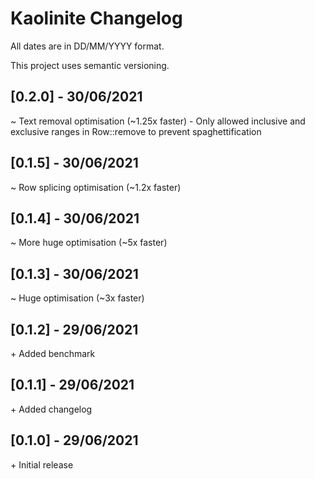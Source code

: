 # Kaolinite Changelog
All dates are in DD/MM/YYYY format. 

This project uses semantic versioning.

<!--
## [X.Y.Z] - DD/MM/YYYY
\+
\~
\-
-->

## [0.2.0] - 30/06/2021
\~ Text removal optimisation (~1.25x faster)
\- Only allowed inclusive and exclusive ranges in Row::remove to prevent spaghettification

## [0.1.5] - 30/06/2021
\~ Row splicing optimisation (~1.2x faster)

## [0.1.4] - 30/06/2021
\~ More huge optimisation (~5x faster)

## [0.1.3] - 30/06/2021
\~ Huge optimisation (~3x faster)

## [0.1.2] - 29/06/2021
\+ Added benchmark

## [0.1.1] - 29/06/2021
\+ Added changelog

## [0.1.0] - 29/06/2021
\+ Initial release
